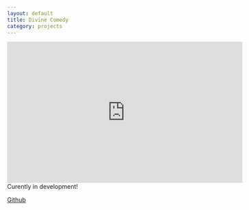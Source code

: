 ```yaml
---
layout: default
title: Divine Comedy
category: projects
---
```


<iframe width="550" height="330" src="https://www.youtube.com/embed/Z0pn65BKLTQ" frameborder="0" allowfullscreen></iframe>
Curently in development!

[Github](https://github.com/witold-gawlowski/DivineComedy)
